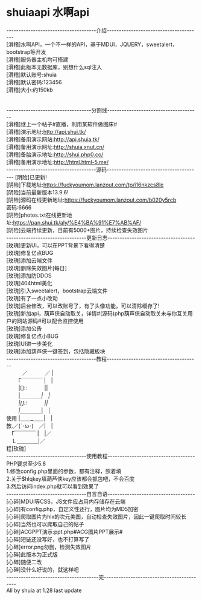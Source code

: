 # shuiaapi 水啊api
-------------------------------------介绍---------------------------------------  
[滑稽]水啊API，一个不一样的API，基于MDUI，JQUERY，sweetalert，bootstrap等开发  
[滑稽]服务器主机均可搭建  
[滑稽]此版本无数据库，别想什么sql注入  
[滑稽]默认账号:shuia  
[滑稽]默认密码:123456  
[滑稽]大小:约150kb  
<img src="http://cdn.u1.huluxia.com/g4/M03/66/FB/rBAAdmHyay2AK0pnAAFcVkLtXvI683.jpg" alt="" />
<img src="http://cdn.u1.huluxia.com/g4/M03/66/FC/rBAAdmHyazOAZSNLAAFBYxPkOF0224.jpg" alt="" />  
<img src="http://cdn.u1.huluxia.com/g4/M01/68/7D/rBAAdmHzh8qAWnOYAADsDI7zYlE236.jpg" alt="" />
<img src="http://cdn.u1.huluxia.com/g4/M03/66/FC/rBAAdmHyazWAKGm6AAE9q9OcLlY285.jpg" alt="" />  
-----------------------------------分割线--------------------------------------  
[滑稽]继上一个帖子#直播，利用某软件做图床#  
[滑稽]演示地址:http://api.shui.tk/  
[滑稽]备用演示网站:http://api.shuia.tk/  
[滑稽]备用演示网址:http://shuia.xnut.cn/  
[滑稽]备胎演示地址:http://shui.php0.co/  
[滑稽]备用演示地址:http://html.html-5.me/  
-------------------------------------源码---------------------------------------
[阴险]已更新!  
[阴险]下载地址:https://fuckyoumom.lanzout.com/tp/i16nkzcs8le  
[阴险]当前最新版本13.9.6!  
[阴险]源码在线更新地址:https://fuckyoumom.lanzout.com/b020y5rcb  
密码:6666  
[阴险]photos.txt在线更新地址:https://pan.shui.tk/aly/%E4%BA%91%E7%AB%AF/  
[阴险]云端持续更新，目前有5000+图片，持续检查失效图片  
---------------------------------更新日志------------------------------------  
[玫瑰]更新UI，可以在PPT背景下看得清楚  
[玫瑰]修复亿点BUG  
[玫瑰]添加云端文件  
[玫瑰]删除失效图片[每日]  
[玫瑰]添加防DDOS  
[玫瑰]404html美化  
[玫瑰]引入sweetalert，bootstrap云端文件  
[玫瑰]有了一点小改动  
[玫瑰]后台修改，可以改账号了，有了头像功能，可以清除缓存了!  
[玫瑰]新加api，葫芦侠自动取关，详情#(源码)php葫芦侠自动取关未与你互关用户的网站源码#可以配合监控使用  
[玫瑰]添加公告  
[玫瑰]修复亿点小BUG  
[玫瑰]UI进一步美化  
[玫瑰]添加葫芦侠一键签到，包括隐藏板块  
-------------------------------------教程--------------------------------------  
　　　／　　　 ／ |  
　　 Γ￣￣￣￣ |　|  
　　 |[]::　　　 ||  
　　 |＿＿_＿＿|　|  
　　 |[]::　　　 ||  
　　 |＿＿_＿＿|　|  
使用 |＿＿_＿＿|　|  
教.／(´･ω･)　／|　|  
　Γ￣￣￣￣ |　|／  
　Ｌ＿＿＿＿|／   
程[玫瑰]  
---------------------------------使用教程------------------------------------  
PHP要求至少5.6  
1.修改config.php里面的参数，都有注释，照着填  
2.关于$hlqkey填葫芦侠key应该都会抓包吧，不会百度  
3.然后访问index.php就可以看到效果了  
---------------------------------自言自语------------------------------------
[心碎]MDUI等CSS，JS文件应占用内存储存在云端  
[心碎]有config.php，自定义性还行，图片均为MD5加密  
[心碎]爬取图片为hlx的次元美图，自动检查失效图片，因此一键爬取时间较长  
[心碎]当然也可以爬取自己的帖子  
[心碎]ACGPPT演示:ppt.php#ACG图片PPT展示#  
[心碎]短链还没写好，也不打算写了  
[心碎]error.png勿删，检测失效图片  
[心碎]此版本为正式版  
[心碎]随便二改  
[心碎]没什么好说的，就这样吧  
--------------------------------------完------------------------------------------  
                                      All by shuia at 1.28 last update  
